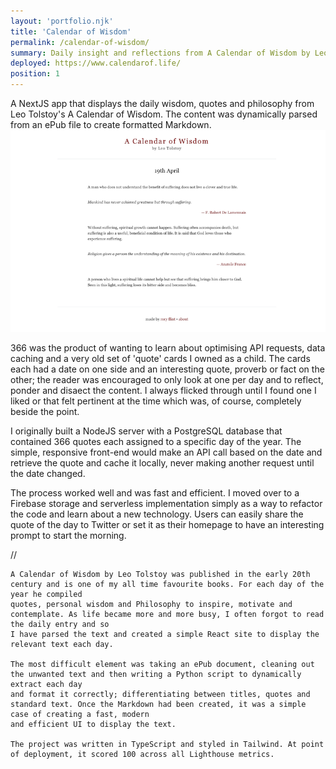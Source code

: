 ```yaml
---
layout: 'portfolio.njk'
title: 'Calendar of Wisdom'
permalink: /calendar-of-wisdom/
summary: Daily insight and reflections from A Calendar of Wisdom by Leo Tolstoy
deployed: https://www.calendarof.life/
position: 1
---
```


A NextJS app that displays the daily wisdom, quotes and philosophy from Leo Tolstoy's A Calendar of Wisdom. The content was dynamically
parsed from an ePub file to create formatted Markdown.  
![Calendar of Wisdom app screenshot](/assets/images/cow.webp 'cow')

366 was the product of wanting to learn about optimising API requests, data caching and a very old
set of 'quote' cards I owned as a child. The cards each had a date on one side and an interesting quote,
proverb or fact on the other; the reader was encouraged to only look at one per day and to reflect,
ponder and disaect the content. I always flicked through until I found one I liked or that felt pertinent at
the time which was, of course, completely beside the point.

I originally built a NodeJS server with a PostgreSQL database that contained 366 quotes each assigned to
a specific day of the year. The simple, responsive front-end would make an API call based on the date and retrieve
the quote and cache it locally, never making another request until the date changed.

The process worked well and was fast and efficient. I moved over to a Firebase storage and serverless
implementation simply as a way to refactor the code and learn about a new technology. Users can easily share the quote of
the day to Twitter or set it as their homepage to have an interesting prompt to start the morning.

//

    A Calendar of Wisdom by Leo Tolstoy was published in the early 20th century and is one of my all time favourite books. For each day of the year he compiled
    quotes, personal wisdom and Philosophy to inspire, motivate and contemplate. As life became more and more busy, I often forgot to read the daily entry and so
    I have parsed the text and created a simple React site to display the relevant text each day.

    The most difficult element was taking an ePub document, cleaning out the unwanted text and then writing a Python script to dynamically extract each day
    and format it correctly; differentiating between titles, quotes and standard text. Once the Markdown had been created, it was a simple case of creating a fast, modern
    and efficient UI to display the text.

    The project was written in TypeScript and styled in Tailwind. At point of deployment, it scored 100 across all Lighthouse metrics.

